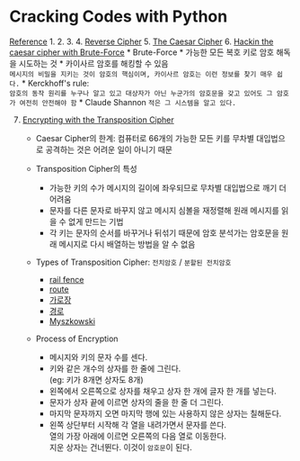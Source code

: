 # Cracking Codes with Python
[Reference](https://nostarch.com/crackingcodes)
1.
2.
3.
4. [Reverse Cipher]()
5. [The Caesar Cipher]()
6. [Hackin the caesar cipher with Brute-Force]()
    * Brute-Force
        * 가능한 모든 복호 키로 암호 해독을 시도하는 것
        * 카이사르 암호를 해킹할 수 있음<br>```메시지의 비밀을 지키는 것이 암호의 핵심이며, 카이사르 암호는 이런 정보를 찾기 매우 쉽다.```
        * Kerckhoff's rule: <br>```암호의 동작 원리를 누구나 알고 있고 대상자가 아닌 누군가의 암호문을 갖고 있어도 그 암호가 여전히 안전해야 함```
        * Claude Shannon ```적은 그 시스템을 알고 있다.```
    
7. [Encrypting with the Transposition Cipher]()
    * Caesar Cipher의 한계: 컴퓨터로 66개의 가능한 모든 키를 무차별 대입법으로 공격하는 것은 어려운 일이 아니기 때문
    * Transposition Cipher의 특성
        * 가능한 키의 수가 메시지의 길이에 좌우되므로 무차별 대입법으로 깨기 더 어려움
        * 문자를 다른 문자로 바꾸지 않고 메시지 심볼을 재정렬해 원래 메시지를 읽을 수 없게 만드는 기법
        * 각 키는 문자의 순서를 바꾸거나 뒤섞기 때문에 암호 분석가는 암호문을 원래 메시지로 다시 배열하는 방법을 알 수 없음
        
    * Types of Transposition Cipher: ```전치암호``` / ```분할된 전치암호```
        * [rail fence]()
        * [route]()
        * [가로장]()
        * [경로]()
        * [Myszkowski]()
    * Process of Encryption
        * 메시지와 키의 문자 수를 센다.
        * 키와 같은 개수의 상자를 한 줄에 그린다. <br>(eg: 키가 8개면 상자도 8개)
        * 왼쪽에서 오른쪽으로 상자를 채우고 상자 한 개에 글자 한 개를 넣는다.
        * 문자가 상자 끝에 이르면 상자의 줄을 한 줄 더 그린다.
        * 마지막 문자까지 오면 마지막 행에 있는 사용하지 않은 상자는 칠해둔다.
        * 왼쪽 상단부터 시작해 각 열을 내려가면서 문자를 쓴다. <br> 열의 가장 아래에 이르면 오른쪽의 다음 열로 이동한다. <br> 지운 상자는 건너뛴다. 이것이 ```암호문```이 된다.

